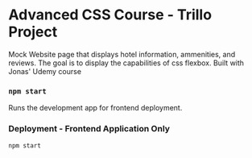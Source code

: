# Advanced CSS Course - Trillo Project

Mock Website page that displays hotel information, ammenities, and reviews. The goal is to display the capabilities of css flexbox.
Built with Jonas' Udemy course

### `npm start`

Runs the development app for frontend deployment.

### Deployment - Frontend Application Only
```
npm start
```
